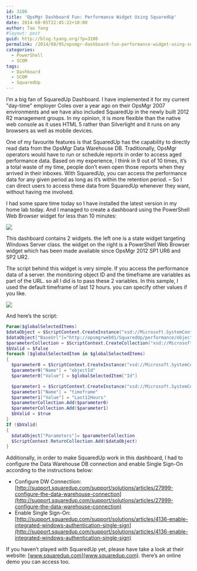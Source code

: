 ```yaml
---
id: 3106
title: 'OpsMgr Dashboard Fun: Performance Widget Using SquaredUp'
date: 2014-08-05T22:45:22+10:00
author: Tao Yang
#layout: post
guid: http://blog.tyang.org/?p=3106
permalink: /2014/08/05/opsmgr-dashboard-fun-performance-widget-using-squaredup/
categories:
  - PowerShell
  - SCOM
tags:
  - Dashboard
  - SCOM
  - SquaredUp
---
```

I’m a big fan of SquaredUp Dashboard. I have implemented it for my current "day-time" employer Coles over a year ago on their OpsMgr 2007 environments and we have also included SquaredUp in the newly built 2012 R2 management groups. In my opinion, it is more flexible than the native web console as it uses HTML 5 rather than Silverlight and it runs on any browsers as well as mobile devices.

One of my favourite features is that SquaredUp has the capability to directly read data from the OpsMgr Data Warehouse DB. Traditionally, OpsMgr operators would have to run or schedule reports in order to access aged performance data. Based on my experience, I think in 9 out of 10 times, it’s a total waste of my time, people don’t even open those reports when they arrived in their inboxes. With SquaredUp, you can access the performance data for any given period as long as it’s within the retention period. – So I can direct users to access these data from SquaredUp whenever they want, without having me involved.

I had some spare time today so I have installed the latest version in my home lab today. And I managed to create a dashboard using the PowerShell Web Browser widget for less than 10 minutes:

![](http://blog.tyang.org/wp-content/uploads/2014/08/image5.png)

This dashboard contains 2 widgets. the left one is a state widget targeting Windows Server class. the widget on the right is a PowerShell Web Browser widget which has been made available since OpsMgr 2012 SP1 UR6 and SP2 UR2.

The script behind this widget is very simple. If you access the performance data of a server. the monitoring object ID and the timeframe are variables as part of the URL. so all I did is to pass these 2 variables. In this sample, I used the default timeframe of last 12 hours. you can specify other values if you like.

![](http://blog.tyang.org/wp-content/uploads/2014/08/image6.png)

And here’s the script:

```powershell
Param($globalSelectedItems)
$dataObject = $ScriptContext.CreateInstance("xsd://Microsoft.SystemCenter.Visualization.Component.Library!Microsoft.SystemCenter.Visualization.Component.Library.WebBrowser.Schema/Request")
$dataObject["BaseUrl"]="http://opsmgrweb01/SquaredUp/performance/objectoverview"
$parameterCollection = $ScriptContext.CreateCollection("xsd://Microsoft.SystemCenter.Visualization.Component.Library!Microsoft.SystemCenter.Visualization.Component.Library.WebBrowser.Schema/UrlParameter[]")
$bValid = $false
foreach ($globalSelectedItem in $globalSelectedItems)
{
  $parameter0 = $ScriptContext.CreateInstance("xsd://Microsoft.SystemCenter.Visualization.Component.Library!Microsoft.SystemCenter.Visualization.Component.Library.WebBrowser.Schema/UrlParameter")
  $parameter0["Name"] = "objectId"
  $parameter0["Value"] = $globalSelectedItem["Id"]

  $parameter1 = $ScriptContext.CreateInstance("xsd://Microsoft.SystemCenter.Visualization.Component.Library!Microsoft.SystemCenter.Visualization.Component.Library.WebBrowser.Schema/UrlParameter")
  $parameter1["Name"] = "timeframe"
  $parameter1["Value"] = "Last12Hours"
  $parameterCollection.Add($parameter0)
  $parameterCollection.Add($parameter1)
  $bValid = $true
}
If ($bValid)
{
  $dataObject["Parameters"]= $parameterCollection
  $ScriptContext.ReturnCollection.Add($dataObject)
}
```

Additionally, in order to make SquaredUp work in this dashboard, I had to configure the Data Warehouse DB connection and enable Single Sign-On according to the instructions below:

* Configure DW Connectiion: [http://support.squaredup.com/support/solutions/articles/27999-configure-the-data-warehouse-connection](http://support.squaredup.com/support/solutions/articles/27999-configure-the-data-warehouse-connection)
* Enable Single Sign-On: [http://support.squaredup.com/support/solutions/articles/4136-enable-integrated-windows-authentication-single-sign](http://support.squaredup.com/support/solutions/articles/4136-enable-integrated-windows-authentication-single-sign)

If you haven’t played with SquaredUp yet, please have take a look at their website: [www.squaredup.com](www.squaredup.com). there’s an online demo you can access too.